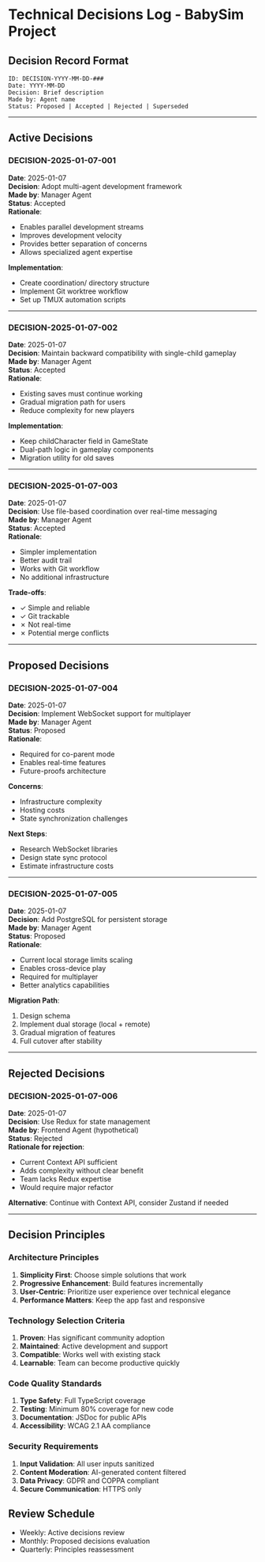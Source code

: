 # Technical Decisions Log - BabySim Project

## Decision Record Format
```
ID: DECISION-YYYY-MM-DD-###
Date: YYYY-MM-DD
Decision: Brief description
Made by: Agent name
Status: Proposed | Accepted | Rejected | Superseded
```

---

## Active Decisions

### DECISION-2025-01-07-001
**Date**: 2025-01-07  
**Decision**: Adopt multi-agent development framework  
**Made by**: Manager Agent  
**Status**: Accepted  
**Rationale**: 
- Enables parallel development streams
- Improves development velocity
- Provides better separation of concerns
- Allows specialized agent expertise

**Implementation**:
- Create coordination/ directory structure
- Implement Git worktree workflow
- Set up TMUX automation scripts

---

### DECISION-2025-01-07-002
**Date**: 2025-01-07  
**Decision**: Maintain backward compatibility with single-child gameplay  
**Made by**: Manager Agent  
**Status**: Accepted  
**Rationale**:
- Existing saves must continue working
- Gradual migration path for users
- Reduce complexity for new players

**Implementation**:
- Keep childCharacter field in GameState
- Dual-path logic in gameplay components
- Migration utility for old saves

---

### DECISION-2025-01-07-003
**Date**: 2025-01-07  
**Decision**: Use file-based coordination over real-time messaging  
**Made by**: Manager Agent  
**Status**: Accepted  
**Rationale**:
- Simpler implementation
- Better audit trail
- Works with Git workflow
- No additional infrastructure

**Trade-offs**:
- ✓ Simple and reliable
- ✓ Git trackable
- ✗ Not real-time
- ✗ Potential merge conflicts

---

## Proposed Decisions

### DECISION-2025-01-07-004
**Date**: 2025-01-07  
**Decision**: Implement WebSocket support for multiplayer  
**Made by**: Manager Agent  
**Status**: Proposed  
**Rationale**:
- Required for co-parent mode
- Enables real-time features
- Future-proofs architecture

**Concerns**:
- Infrastructure complexity
- Hosting costs
- State synchronization challenges

**Next Steps**:
- Research WebSocket libraries
- Design state sync protocol
- Estimate infrastructure costs

---

### DECISION-2025-01-07-005
**Date**: 2025-01-07  
**Decision**: Add PostgreSQL for persistent storage  
**Made by**: Manager Agent  
**Status**: Proposed  
**Rationale**:
- Current local storage limits scaling
- Enables cross-device play
- Required for multiplayer
- Better analytics capabilities

**Migration Path**:
1. Design schema
2. Implement dual storage (local + remote)
3. Gradual migration of features
4. Full cutover after stability

---

## Rejected Decisions

### DECISION-2025-01-07-006
**Date**: 2025-01-07  
**Decision**: Use Redux for state management  
**Made by**: Frontend Agent (hypothetical)  
**Status**: Rejected  
**Rationale for rejection**:
- Current Context API sufficient
- Adds complexity without clear benefit
- Team lacks Redux expertise
- Would require major refactor

**Alternative**: Continue with Context API, consider Zustand if needed

---

## Decision Principles

### Architecture Principles
1. **Simplicity First**: Choose simple solutions that work
2. **Progressive Enhancement**: Build features incrementally
3. **User-Centric**: Prioritize user experience over technical elegance
4. **Performance Matters**: Keep the app fast and responsive

### Technology Selection Criteria
1. **Proven**: Has significant community adoption
2. **Maintained**: Active development and support
3. **Compatible**: Works well with existing stack
4. **Learnable**: Team can become productive quickly

### Code Quality Standards
1. **Type Safety**: Full TypeScript coverage
2. **Testing**: Minimum 80% coverage for new code
3. **Documentation**: JSDoc for public APIs
4. **Accessibility**: WCAG 2.1 AA compliance

### Security Requirements
1. **Input Validation**: All user inputs sanitized
2. **Content Moderation**: AI-generated content filtered
3. **Data Privacy**: GDPR and COPPA compliant
4. **Secure Communication**: HTTPS only

## Review Schedule
- Weekly: Active decisions review
- Monthly: Proposed decisions evaluation
- Quarterly: Principles reassessment